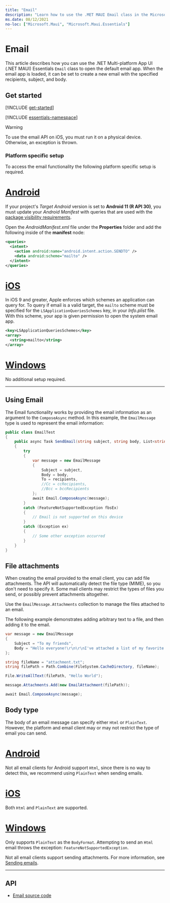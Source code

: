 ```yaml
---
title: "Email"
description: "Learn how to use the .MET MAUI Email class in the Microsoft.Maui.Essentials namespace to open the default email application. The subject, body, and recipients of email can be set."
ms.date: 08/12/2021
no-loc: ["Microsoft.Maui", "Microsoft.Maui.Essentials"]
---
```


# Email

This article describes how you can use the .NET Multi-platform App UI (.NET MAUI) Essentials `Email` class to open the default email app. When the email app is loaded, it can be set to create a new email with the specified recipients, subject, and body.

## Get started

[!INCLUDE [get-started](includes/get-started.md)]

[!INCLUDE [essentials-namespace](includes/essentials-namespace.md)]

> [!WARNING]
> To use the email API on iOS, you must run it on a physical device. Otherwise, an exception is thrown.

### Platform specific setup

To access the email functionality the following platform specific setup is required.

<!-- markdownlint-disable MD025 -->
# [Android](#tab/android)

If your project's _Target Android_ version is set to **Android 11 (R API 30)**, you must update your _Android Manifest_ with queries that are used with the [package visibility requirements](https://developer.android.com/preview/privacy/package-visibility).

Open the _AndroidManifest.xml_ file under the **Properties** folder and add the following inside of the **manifest** node:

```xml
<queries>
  <intent>
    <action android:name="android.intent.action.SENDTO" />
    <data android:scheme="mailto" />
  </intent>
</queries>
```

# [iOS](#tab/ios)

In iOS 9 and greater, Apple enforces which schemes an application can query for. To query if email is a valid target, the `mailto` scheme must be specified for the `LSApplicationQueriesSchemes` key, in your _Info.plist_ file. With this scheme, your app is given permission to open the system email app.

```xml
<key>LSApplicationQueriesSchemes</key>
<array>
  <string>mailto</string>
</array>
```

# [Windows](#tab/windows)

No additional setup required.

-----
<!-- markdownlint-enable MD025 -->

## Using Email

The Email functionality works by providing the email information as an argument to the `ComposeAsync` method. In this example, the `EmailMessage` type is used to represent the email information:

```csharp
public class EmailTest
{
    public async Task SendEmail(string subject, string body, List<string> recipients)
    {
        try
        {
            var message = new EmailMessage
            {
                Subject = subject,
                Body = body,
                To = recipients,
                //Cc = ccRecipients,
                //Bcc = bccRecipients
            };
            await Email.ComposeAsync(message);
        }
        catch (FeatureNotSupportedException fbsEx)
        {
            // Email is not supported on this device
        }
        catch (Exception ex)
        {
            // Some other exception occurred
        }
    }
}
```

## File attachments

When creating the email provided to the email client, you can add file attachments. The API will automatically detect the file type (MIME), so you don't need to specify it. Some mail clients may restrict the types of files you send, or possibly prevent attachments altogether.

Use the `EmailMessage.Attachments` collection to manage the files attached to an email.

The following example demonstrates adding arbitrary text to a file, and then adding it to the email.

```csharp
var message = new EmailMessage
{
    Subject = "To my friends",
    Body = "Hello everyone!\r\n\r\nI've attached a list of my favorite memories.",
};

string fileName = "attachment.txt";
string filePath = Path.Combine(FileSystem.CacheDirectory, fileName);

File.WriteAllText(filePath, "Hello World");

message.Attachments.Add(new EmailAttachment(filePath));

await Email.ComposeAsync(message);
```

## Body type

The body of an email message can specify either `Html` or `PlainText`. However, the platform and email client may or may not restrict the type of email you can send.

<!-- markdownlint-disable MD025 -->
<!-- markdownlint-disable MD024 -->
# [Android](#tab/android)

Not all email clients for Android support `Html`, since there is no way to detect this, we recommend using `PlainText` when sending emails.

# [iOS](#tab/ios)

Both `Html` and `PlainText` are supported.

# [Windows](#tab/windows)

Only supports `PlainText` as the `BodyFormat`. Attempting to send an `Html` email throws the exception: `FeatureNotSupportedException`.

Not all email clients support sending attachments. For more information, see [Sending emails](/windows/uwp/contacts-and-calendar/sending-email).

-----
<!-- markdownlint-enable MD024 -->
<!-- markdownlint-enable MD025 -->

## API

- [Email source code](https://github.com/dotnet/maui/tree/main/src/Essentials/src/Email)
<!-- - [Email API documentation](xref:Microsoft.Maui.Essentials.Email)-->
